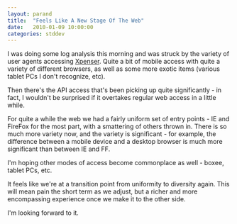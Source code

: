 ```yaml
---
layout: parand
title:  "Feels Like A New Stage Of The Web"
date:   2010-01-09 10:00:00
categories: stddev
---
```

I was doing some log analysis this morning and was struck by the variety of user agents accessing [Xpenser](/web/20120914064712/http://xpenser.com/). Quite a bit of mobile access with quite a variety of different browsers, as well as some more exotic items \(various tablet PCs I don't recognize, etc\). 

Then there's the API access that's been picking up quite significantly - in fact, I wouldn't be surprised if it overtakes regular web access in a little while.

For quite a while the web we had a fairly uniform set of entry points - IE and FireFox for the most part, with a smattering of others thrown in. There is so much more variety now, and the variety is significant - for example, the difference between a mobile device and a desktop browser is much more significant than between IE and FF.

I'm hoping other modes of access become commonplace as well - boxee, tablet PCs, etc.

It feels like we're at a transition point from uniformity to diversity again. This will mean pain the short term as we adjust, but a richer and more encompassing experience once we make it to the other side. 

I'm looking forward to it.
